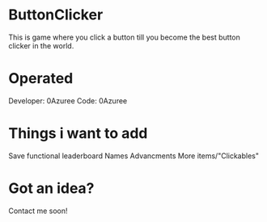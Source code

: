 # ButtonClicker
This is game where you click a button till you become the best button clicker in the world.

# Operated
Developer: 0Azuree
Code: 0Azuree

# Things i want to add
Save
functional leaderboard
Names
Advancments
More items/"Clickables"
# Got an idea?
Contact me soon!
